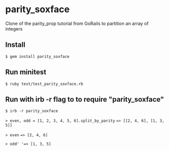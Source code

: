 # parity_soxface
Clone of the parity_prop tutorial from GoRails to partition an array of integers

## Install

`$ gem install parity_soxface`

## Run minitest

`$ ruby test/test_parity_soxface.rb`

## Run with irb -r flag to to require "parity_soxface"

`$ irb -r parity_soxface`

`> even, odd = [1, 2, 3, 4, 5, 6].split_by_parity`
`=> [[2, 4, 6], [1, 3, 5]]`

`> even`
`=> [2, 4, 6]`

`> odd'
'=> [1, 3, 5]`
